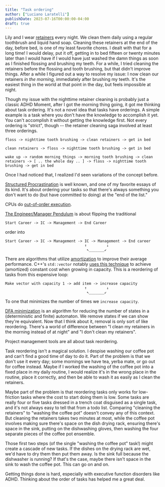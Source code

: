 ```yaml
---
title: "Task ordering"
author: ["Luciano Laratelli"]
publishDate: 2023-07-16T00:00:00-04:00
draft: true
---
```


Lily and I wear [retainers](https://web.archive.org/web/20230717004606/https://www.shutterstock.com/image-photo/two-invisible-dental-teeth-aligners-on-1807717714) every night. We clean them daily using a regular toothbrush and liquid hand soap. Cleaning these retainers at the end of the day, before bed, is one of my least favorite chores. I dealt with that for a long time! I would delay, put it off, getting in to bed fifteen or twenty minutes later than I would have if I would have just washed the damn things as soon as I finished flossing and brushing my teeth. For a while, I tried cleaning the retainers before the flossing and tooth brushing, but that didn't improve things. After a while I figured out a way to resolve my issue: I now clean our retainers _in the morning_, immediately after brushing my teeth. It's the easiest thing in the world at that point in the day, but feels impossible at night.

Though my issue with the nighttime retainer cleaning is probably just a classic ADHD Moment, after I got the morning thing going, it got me thinking about task ordering. It's not a novel idea that tasks have orderings. A simple example is a task where you don't have the knowledge to accomplish it yet. You can't accomplish it without getting the knowledge first. Not every ordering is "strict", though -- the retainer cleaning saga involved at least three orderings.

```text
floss -> nighttime tooth brushing -> clean retainers -> get in bed

clean retainers -> floss -> nighttime tooth brushing -> get in bed

wake up -> random morning things -> morning tooth brushing -> clean retainers -> [ .. the whole day .. ] -> floss -> nighttime tooth brushing -> get in bed
```

Once I had noticed that, I realized I'd seen variations of the concept before.

[Structured Procrastination](https://www.structuredprocrastination.com/) is well known, and one of my favorite essays of its kind. It's about ordering your tasks so that there's always something you don't want to do (but have committed to doing) at the "end of the list."

CPUs do [out-of-order execution](https://en.wikipedia.org/wiki/Out-of-order_execution).

[The Engineer/Manager Pendulum](https://charity.wtf/2017/05/11/the-engineer-manager-pendulum/) is about flipping the traditional

```text
Start Career -> IC -> Management -> End Career
```

order into

```text
Start Career -> IC -> Management -> IC -> Management -> End career
                                    ↑         ↓
                                     ↖_______↙
```

There are algorithms that utilize [amortization](https://en.wikipedia.org/wiki/Amortized_analysis) to improve their average performance. C++'s `std::vector` notably [uses this technique](https://stackoverflow.com/a/5232342/5692730) to achieve (amortized) constant cost when growing in capacity. This is a reordering of tasks from this expensive loop:

```text
Make vector with capacity 1 -> add item -> increase capacity
                                    ↑         ↓
                                     ↖_______↙
```

To one that minimizes the number of times we `increase capacity`.

[DFA minimization](https://en.wikipedia.org/wiki/DFA_minimization) is an algorithm for reducing the number of states in a (deterministic and finite) automaton. We remove states if we can show they're equivalent. Now that I think about it, removal is only sort of like reordering. There's a world of difference between "I clean my retainers in the morning instead of at night" and "I don't clean my retainers".

Project management tools are all about task reordering.

Task reordering isn't a magical solution. I despise washing our coffee pot and can't find a good time of day to do it. Part of the problem is that we don't use it every day; some mornings we have tea, yerba mate, or go out for coffee instead. Maybe if I worked the washing of the coffee pot into a fixed place in my daily routine, I would realize it's in the wrong place in the routine, place it correctly, and then be able to wash it as easily as I clean the retainers.

Maybe part of the problem is that reordering tasks only works for low-friction tasks where the cost to start doing them is low. Some tasks are really four or five tasks dressed in a trench coat disguised as a single task, and it's not always easy to tell that from a todo list. Comparing "cleaning the retainers" to "washing the coffee pot" doesn't convey any of this context. But cleaning the retainers takes two minutes at most, while the coffee pot involves making sure there's space on the dish drying rack, ensuring there's space in the sink, putting on the dishwashing gloves, then washing the four separate pieces of the coffee pot ensemble.

Those first two steps (of the single "washing the coffee pot" task!) might create a cascade of new tasks. If the dishes on the drying rack are wet, we'd have to dry them then put them away. Is the sink full because the dishwasher is running? If that's the case, maybe there isn't space in the sink to wash the coffee pot. This can go on and on.

Getting things done is hard, especially with executive function disorders like ADHD. Thinking about the order of tasks has helped me a great deal.
